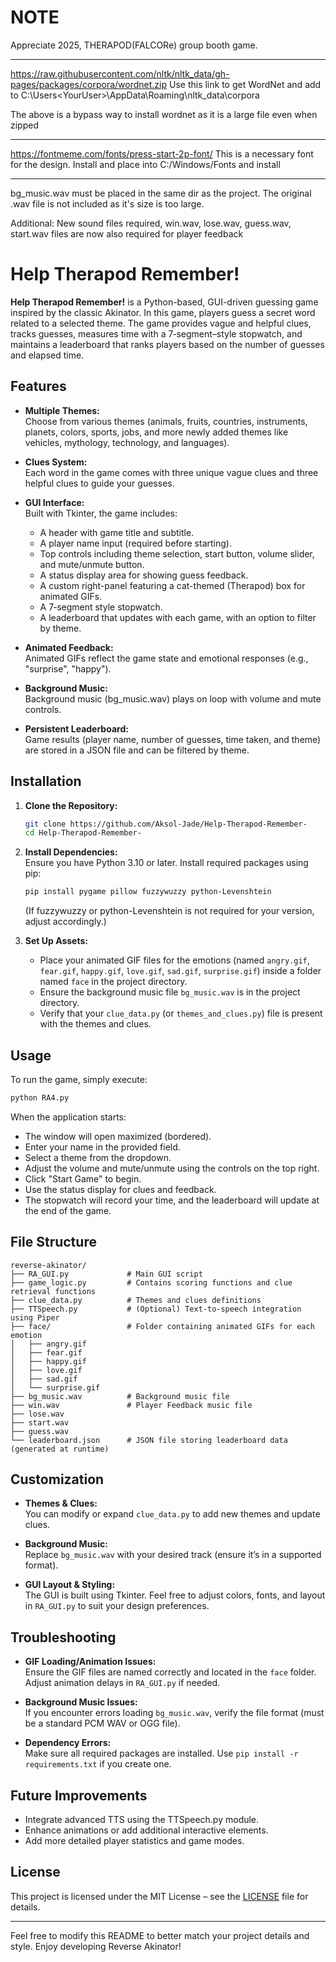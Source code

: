# NOTE
 Appreciate 2025, THERAPOD(FALCORe) group booth game. 

 ------
https://raw.githubusercontent.com/nltk/nltk_data/gh-pages/packages/corpora/wordnet.zip
Use this link to get WordNet and add to C:\Users\<YourUser>\AppData\Roaming\nltk_data\corpora

The above is a bypass way to install wordnet as it is a large file even when zipped

--------
https://fontmeme.com/fonts/press-start-2p-font/
This is a necessary font for the design. Install and place into C:/Windows/Fonts and install

--------
bg_music.wav must be placed in the same dir as the project. The original .wav file is not included as it's size is too large.

Additional: New sound files required, win.wav, lose.wav, guess.wav, start.wav files are now also required for player feedback

# Help Therapod Remember!

**Help Therapod Remember!** is a Python-based, GUI-driven guessing game inspired by the classic Akinator. In this game, players guess a secret word related to a selected theme. The game provides vague and helpful clues, tracks guesses, measures time with a 7‑segment–style stopwatch, and maintains a leaderboard that ranks players based on the number of guesses and elapsed time.

## Features

- **Multiple Themes:**  
  Choose from various themes (animals, fruits, countries, instruments, planets, colors, sports, jobs, and more newly added themes like vehicles, mythology, technology, and languages).

- **Clues System:**  
  Each word in the game comes with three unique vague clues and three helpful clues to guide your guesses.

- **GUI Interface:**  
  Built with Tkinter, the game includes:
  - A header with game title and subtitle.
  - A player name input (required before starting).
  - Top controls including theme selection, start button, volume slider, and mute/unmute button.
  - A status display area for showing guess feedback.
  - A custom right-panel featuring a cat-themed (Therapod) box for animated GIFs.
  - A 7‑segment style stopwatch.
  - A leaderboard that updates with each game, with an option to filter by theme.

- **Animated Feedback:**  
  Animated GIFs reflect the game state and emotional responses (e.g., "surprise", "happy").

- **Background Music:**  
  Background music (bg_music.wav) plays on loop with volume and mute controls.

- **Persistent Leaderboard:**  
  Game results (player name, number of guesses, time taken, and theme) are stored in a JSON file and can be filtered by theme.

## Installation

1. **Clone the Repository:**  
   ```bash
   git clone https://github.com/Aksol-Jade/Help-Therapod-Remember-
   cd Help-Therapod-Remember-
   ```

2. **Install Dependencies:**  
   Ensure you have Python 3.10 or later. Install required packages using pip:
   ```bash
   pip install pygame pillow fuzzywuzzy python-Levenshtein
   ```
   (If fuzzywuzzy or python-Levenshtein is not required for your version, adjust accordingly.)

3. **Set Up Assets:**  
   - Place your animated GIF files for the emotions (named `angry.gif`, `fear.gif`, `happy.gif`, `love.gif`, `sad.gif`, `surprise.gif`) inside a folder named `face` in the project directory.
   - Ensure the background music file `bg_music.wav` is in the project directory.
   - Verify that your `clue_data.py` (or `themes_and_clues.py`) file is present with the themes and clues.

## Usage

To run the game, simply execute:

```bash
python RA4.py
```

When the application starts:
- The window will open maximized (bordered).
- Enter your name in the provided field.
- Select a theme from the dropdown.
- Adjust the volume and mute/unmute using the controls on the top right.
- Click "Start Game" to begin.
- Use the status display for clues and feedback.
- The stopwatch will record your time, and the leaderboard will update at the end of the game.

## File Structure

```
reverse-akinator/
├── RA_GUI.py             # Main GUI script
├── game_logic.py         # Contains scoring functions and clue retrieval functions
├── clue_data.py          # Themes and clues definitions
├── TTSpeech.py           # (Optional) Text-to-speech integration using Piper
├── face/                 # Folder containing animated GIFs for each emotion
│   ├── angry.gif
│   ├── fear.gif
│   ├── happy.gif
│   ├── love.gif
│   ├── sad.gif
│   └── surprise.gif
├── bg_music.wav          # Background music file
├── win.wav               # Player Feedback music file
├── lose.wav
├── start.wav
├── guess.wav   
└── leaderboard.json      # JSON file storing leaderboard data (generated at runtime)
```

## Customization

- **Themes & Clues:**  
  You can modify or expand `clue_data.py` to add new themes and update clues.

- **Background Music:**  
  Replace `bg_music.wav` with your desired track (ensure it’s in a supported format).

- **GUI Layout & Styling:**  
  The GUI is built using Tkinter. Feel free to adjust colors, fonts, and layout in `RA_GUI.py` to suit your design preferences.

## Troubleshooting

- **GIF Loading/Animation Issues:**  
  Ensure the GIF files are named correctly and located in the `face` folder. Adjust animation delays in `RA_GUI.py` if needed.

- **Background Music Issues:**  
  If you encounter errors loading `bg_music.wav`, verify the file format (must be a standard PCM WAV or OGG file).

- **Dependency Errors:**  
  Make sure all required packages are installed. Use `pip install -r requirements.txt` if you create one.

## Future Improvements

- Integrate advanced TTS using the TTSpeech.py module.
- Enhance animations or add additional interactive elements.
- Add more detailed player statistics and game modes.

## License

This project is licensed under the MIT License – see the [LICENSE](LICENSE) file for details.

---

Feel free to modify this README to better match your project details and style. Enjoy developing Reverse Akinator!
